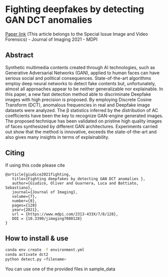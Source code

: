 # Fighting deepfakes by detecting GAN DCT anomalies

[Paper link](https://www.mdpi.com/2313-433X/7/8/128)
(This article belongs to the Special Issue Image and Video Forensics) - Journal of Imaging 2021 - MDPI


## Abstract

Synthetic multimedia contents created through AI technologies, such as Generative Adversarial Networks (GAN), applied to human faces can have serious social and political consequences. State-of-the-art algorithms employ deep neural networks to detect fake contents but, unfortunately, almost all approaches appear to be neither generalizable nor explainable. In this paper, a new fast detection method able to discriminate Deepfake images with high precision is proposed. By employing Discrete Cosine Transform (DCT), anomalous frequencies in real and Deepfake image datasets were analyzed. The β statistics inferred by the distribution of AC coefficients have been the key to recognize GAN-engine generated images. The proposed technique has been validated on pristine high quality images of faces synthesized by different GAN architectures. Experiments carried out show that the method is innovative, exceeds the state-of-the-art and also gives many insights in terms of explainability.

## Citing 

If using this code please cite

```
@article{giudice2021fighting,
   title={Fighting deepfakes by detecting GAN DCT anomalies },
   author={Giudice, Oliver and Guarnera, Luca and Battiato, Sebastiano},
   journal={Journal of Imaging},
   volume={7},
   number={8},
   pages={128}
   year={2021},
   url = {https://www.mdpi.com/2313-433X/7/8/128},
   DOI = {10.3390/jimaging7080128}
}
```

## How to install & use

```bash
conda env create -f environment.yml
conda activate dct2
python detect.py <filename>
```

You can use one of the provided files in sample_data